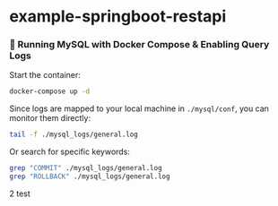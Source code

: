 # example-springboot-restapi

### 📌 Running MySQL with Docker Compose & Enabling Query Logs

Start the container:

```bash
docker-compose up -d
```

Since logs are mapped to your local machine in `./mysql/conf`, you can monitor them directly:

```bash
tail -f ./mysql_logs/general.log
```

Or search for specific keywords:

```bash
grep "COMMIT" ./mysql_logs/general.log
grep "ROLLBACK" ./mysql_logs/general.log
```

2
test
